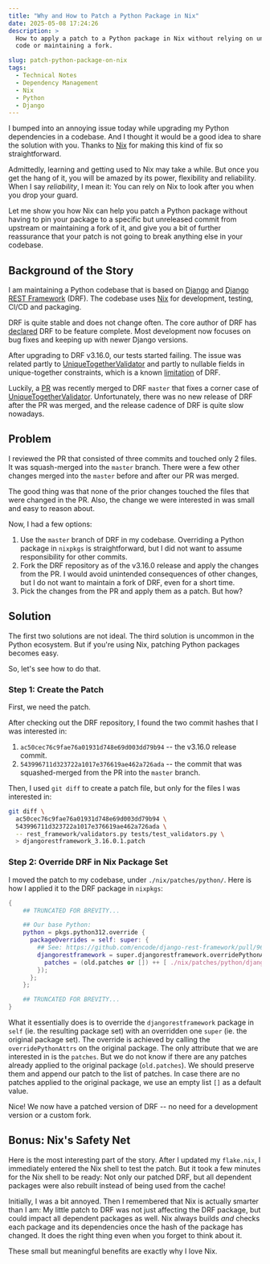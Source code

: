 ```yaml
---
title: "Why and How to Patch a Python Package in Nix"
date: 2025-05-08 17:24:26
description: >
  How to apply a patch to a Python package in Nix without relying on unreleased
  code or maintaining a fork.

slug: patch-python-package-on-nix
tags:
  - Technical Notes
  - Dependency Management
  - Nix
  - Python
  - Django
---
```


I bumped into an annoying issue today while upgrading my Python dependencies in
a codebase. And I thought it would be a good idea to share the solution with
you. Thanks to [Nix] for making this kind of fix so straightforward.

<!--more-->

Admittedly, learning and getting used to Nix may take a while. But once you get
the hang of it, you will be amazed by its power, flexibility and reliability.
When I say _reliability_, I mean it: You can rely on Nix to look after you when
you drop your guard.

Let me show you how Nix can help you patch a Python package without having to
pin your package to a specific but unreleased commit from upstream or
maintaining a fork of it, and give you a bit of further reassurance that your
patch is not going to break anything else in your codebase.

## Background of the Story

I am maintaining a Python codebase that is based on [Django] and [Django REST
Framework][drf] (DRF). The codebase uses [Nix] for development, testing, CI/CD
and packaging.

DRF is quite stable and does not change often. The core author of DRF has
[declared] DRF to be feature complete. Most development now focuses on bug fixes
and keeping up with newer Django versions.

After upgrading to DRF v3.16.0, our tests started failing. The issue was related
partly to [UniqueTogetherValidator] and partly to nullable fields in
unique-together constraints, which is a known [limitation] of DRF.

Luckily, a [PR] was recently merged to DRF `master` that fixes a corner case of
[UniqueTogetherValidator]. Unfortunately, there was no new release of DRF after
the PR was merged, and the release cadence of DRF is quite slow nowadays.

## Problem

I reviewed the PR that consisted of three commits and touched only 2 files. It
was squash-merged into the `master` branch. There were a few other changes
merged into the `master` before and after our PR was merged.

The good thing was that none of the prior changes touched the files that were
changed in the PR. Also, the change we were interested in was small and easy to
reason about.

Now, I had a few options:

1. Use the `master` branch of DRF in my codebase. Overriding a Python package in
   `nixpkgs` is straightforward, but I did not want to assume responsibility for
   other commits.
2. Fork the DRF repository as of the v3.16.0 release and apply the changes from
   the PR. I would avoid unintended consequences of other changes, but I do not
   want to maintain a fork of DRF, even for a short time.
3. Pick the changes from the PR and apply them as a patch. But how?

## Solution

The first two solutions are not ideal. The third solution is uncommon in the
Python ecosystem. But if you're using Nix, patching Python packages becomes
easy.

So, let's see how to do that.

### Step 1: Create the Patch

First, we need the patch.

After checking out the DRF repository, I found the two commit hashes that I was
interested in:

1. `ac50cec76c9fae76a01931d748e69d003dd79b94` -- the v3.16.0 release commit.
2. `543996711d323722a1017e376619ae462a726ada` -- the commit that was
   squashed-merged from the PR into the `master` branch.

Then, I used `git diff` to create a patch file, but only for the files I was
interested in:

```sh
git diff \
  ac50cec76c9fae76a01931d748e69d003dd79b94 \
  543996711d323722a1017e376619ae462a726ada \
  -- rest_framework/validators.py tests/test_validators.py \
  > djangorestframework_3.16.0.1.patch
```

### Step 2: Override DRF in Nix Package Set

I moved the patch to my codebase, under `./nix/patches/python/`. Here is how I
applied it to the DRF package in `nixpkgs`:

```nix
{
    ## TRUNCATED FOR BREVITY...

    ## Our base Python:
    python = pkgs.python312.override {
      packageOverrides = self: super: {
        ## See: https://github.com/encode/django-rest-framework/pull/9688
        djangorestframework = super.djangorestframework.overridePythonAttrs (old: {
          patches = (old.patches or []) ++ [ ./nix/patches/python/djangorestframework_3.16.0.1.patch ];
        });
      };
    };

    ## TRUNCATED FOR BREVITY...
}
```

What it essentially does is to override the `djangorestframework` package in
`self` (ie. the resulting package set) with an overridden one `super` (ie. the
original package set). The override is achieved by calling the
`overridePythonAttrs` on the original package. The only attribute that we are
interested in is the `patches`. But we do not know if there are any patches
already applied to the original package (`old.patches`). We should preserve them
and append our patch to the list of patches. In case there are no patches
applied to the original package, we use an empty list `[]` as a default value.

Nice! We now have a patched version of DRF -- no need for a development version
or a custom fork.

## Bonus: Nix's Safety Net

Here is the most interesting part of the story. After I updated my `flake.nix`,
I immediately entered the Nix shell to test the patch. But it took a few minutes
for the Nix shell to be ready: Not only our patched DRF, but all dependent
packages were also rebuilt instead of being used from the cache!

Initially, I was a bit annoyed. Then I remembered that Nix is actually smarter
than I am: My little patch to DRF was not just affecting the DRF package, but
could impact all dependent packages as well. Nix always builds _and_ checks each
package and its dependencies once the hash of the package has changed. It does
the right thing even when you forget to think about it.

These small but meaningful benefits are exactly why I love Nix.

<!-- REFERENCES -->

[Django]: https://www.djangoproject.com/
[Nix]: https://nixos.org/
[PR]: https://github.com/encode/django-rest-framework/pull/9688
[UniqueTogetherValidator]:
  https://www.django-rest-framework.org/api-guide/validators/#uniquetogethervalidator
[declared]: https://github.com/encode/django-rest-framework/discussions/9130
[drf]: https://www.django-rest-framework.org/
[limitation]:
  https://www.django-rest-framework.org/api-guide/validators/#optional-fields
